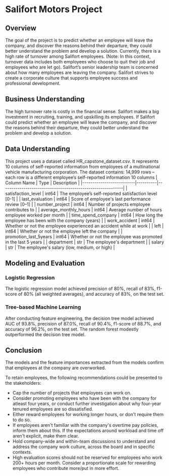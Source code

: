 # Salifort Motors Project

## Overview
The goal of the project is to predict whether an employee will leave the company, and discover the reasons behind their departure, they could better understand the problem and develop a solution. Currently, there is a high rate of turnover among Salifort employees. (Note: In this context, turnover data includes both employees who choose to quit their job and employees who are let go). Salifort’s senior leadership team is concerned about how many employees are leaving the company. Salifort strives to create a corporate culture that supports employee success and professional development. 

## Business Understanding
The high turnover rate is costly in the financial sense. Salifort makes a big investment in recruiting, training, and upskilling its employees. If Salifort could predict whether an employee will leave the company, and discover the reasons behind their departure, they could better understand the problem and develop a solution.

## Data Understanding
This project uses a dataset called HR_capstone_dataset.csv. It represents 10 columns of self-reported information from employees of a multinational vehicle manufacturing corporation. 
The dataset contains:
14,999 rows – each row is a different employee’s self-reported information
10 columns
| Column Name              | Type     | Description                                                |
|--------------------------|----------|------------------------------------------------------------|
| satisfaction_level        | int64    | The employee’s self-reported satisfaction level [0-1]      |
| last_evaluation           | int64    | Score of employee's last performance review [0–1]          |
| number_project            | int64    | Number of projects employee contributes to                 |
| average_monthly_hours     | int64    | Average number of hours employee worked per month          |
| time_spend_company        | int64    | How long the employee has been with the company (years)    |
| work_accident             | int64    | Whether or not the employee experienced an accident while at work |
| left                      | int64    | Whether or not the employee left the company               |
| promotion_last_5years     | int64    | Whether or not the employee was promoted in the last 5 years |
| department                | str      | The employee's department                                  |
| salary                    | str      | The employee's salary (low, medium, or high)               |

## Modeling and Evaluation 

### Logistic Regression
The logistic regression model achieved precision of 80%, recall of 83%, f1-score of 80% (all weighted averages), and accuracy of 83%, on the test set.

### Tree-based Machine Learning
After conducting feature engineering, the decision tree model achieved AUC of 93.8%, precision of 87.0%, recall of 90.4%, f1-score of 88.7%, and accuracy of 96.2%, on the test set. The random forest modestly outperformed the decision tree model.

## Conclusion
The models and the feature importances extracted from the models confirm that employees at the company are overworked.

To retain employees, the following recommendations could be presented to the stakeholders:

* Cap the number of projects that employees can work on.
* Consider promoting employees who have been with the company for atleast four years, or conduct further investigation about why four-year tenured employees are so dissatisfied.
* Either reward employees for working longer hours, or don't require them to do so.
* If employees aren't familiar with the company's overtime pay policies, inform them about this. If the expectations around workload and time off aren't explicit, make them clear.
* Hold company-wide and within-team discussions to understand and address the company work culture, across the board and in specific contexts.
* High evaluation scores should not be reserved for employees who work 200+ hours per month. Consider a proportionate scale for rewarding employees who contribute more/put in more effort.

